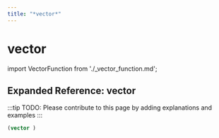```yaml
---
title: "*vector*"
---
```


# vector

import VectorFunction from './_vector_function.md';

<VectorFunction />

## Expanded Reference: vector

:::tip
TODO: Please contribute to this page by adding explanations and examples
:::

```lisp
(vector )
```

